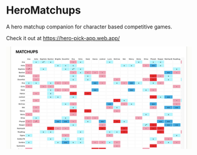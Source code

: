 # HeroMatchups

A hero matchup companion for character based competitive games.

Check it out at https://hero-pick-app.web.app/


![](client/public/heropick-screenshot1.png)
